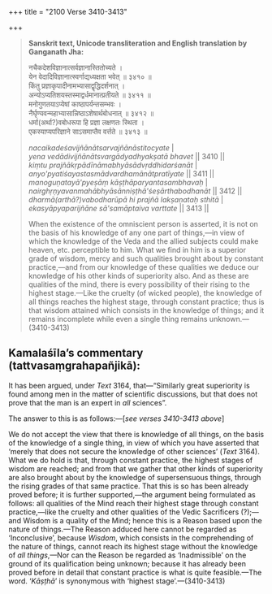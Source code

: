 +++
title = "2100 Verse 3410-3413"

+++
> **Sanskrit text, Unicode transliteration and English translation by Ganganath Jha:** 
>
> नचैकदेशविज्ञानात्सर्वज्ञानास्तितोच्यते ।  
> येन वेदादिविज्ञानात्स्वर्गाद्यध्यक्षता भवेत् ॥ ३४१० ॥  
> किंतु प्रज्ञाकृपादीनामभ्यासाद्वृद्धिदर्शनात् ।  
> अन्योऽप्यतिशयस्तस्माद्वर्धमानात्प्रतीयते ॥ ३४११ ॥  
> मनोगुणतयाऽप्येषां काष्ठापर्यन्तसम्भवः ।  
> नैर्घृण्यवन्महाभ्यासान्निष्ठाऽशेषार्थबोधनात् ॥ ३४१२ ॥  
> धर्मा(अर्था?)वबोधरूपा हि प्रज्ञा लक्षणतः स्थिता ।  
> एकस्याप्यपरिज्ञाने साऽसमाप्तैव वर्त्तते ॥ ३४१३ ॥ 
>
> *nacaikadeśavijñānātsarvajñānāstitocyate* \|  
> *yena vedādivijñānātsvargādyadhyakṣatā bhavet* \|\| 3410 \|\|  
> *kiṃtu prajñākṛpādīnāmabhyāsādvṛddhidarśanāt* \|  
> *anyo'pyatiśayastasmādvardhamānātpratīyate* \|\| 3411 \|\|  
> *manoguṇatayā'pyeṣāṃ kāṣṭhāparyantasambhavaḥ* \|  
> *nairghṛṇyavanmahābhyāsānniṣṭhā'śeṣārthabodhanāt* \|\| 3412 \|\|  
> *dharmā(arthā?)vabodharūpā hi prajñā lakṣaṇataḥ sthitā* \|  
> *ekasyāpyaparijñāne sā'samāptaiva varttate* \|\| 3413 \|\| 
>
> When the existence of the omniscient person is asserted, it is not on the basis of his knowledge of any one part of things,—in view of which the knowledge of the Veda and the allied subjects could make heaven, etc. perceptible to him. What we find in him is a superior grade of wisdom, mercy and such qualities brought about by constant practice,—and from our knowledge of these qualities we deduce our knowledge of his other kinds of superiority also. And as these are qualities of the mind, there is every possibility of their rising to the highest stage.—Like the cruelty (of wicked people), the knowledge of all things reaches the highest stage, through constant practice; thus is that wisdom attained which consists in the knowledge of things; and it remains incomplete while even a single thing remains unknown.—(3410-3413)



## Kamalaśīla’s commentary (tattvasaṃgrahapañjikā):

It has been argued, under *Text* 3164, that—“Similarly great superiority is found among men in the matter of scientific discussions, but that does not prove that the man is an expert in *all* sciences”.

The answer to this is as follows:—[*see verses 3410-3413 above*]

We do not accept the view that there is knowledge of all things, on the basis of the knowledge of a single thing, in view of which you have asserted that ‘merely that does not secure the knowledge of other sciences’ (*Text* 3164). What we do hold is that, through constant practice, the highest stages of wisdom are reached; and from that we gather that other kinds of superiority are also brought about by the knowledge of supersensuous things, through the rising grades of that same practice. That this is so has been already proved before; it is further supported,—the argument being formulated as follows: all qualities of the Mind reach their highest stage through constant practice,—like the cruelty and other qualities of the Vedic Sacrificers (?);—and Wisdom is a quality of the Mind; hence this is a Reason based upon the nature of things.—The Reason adduced here cannot be regarded as ‘Inconclusive’, because *Wisdom*, which consists in the comprehending of the nature of things, cannot reach its highest stage without the knowledge of *all things*,—Nor can the Reason be regarded as ‘Inadmissible’ on the ground of its qualification being unknown; because it has already been proved before in detail that constant practice is what is quite feasible.—The word. ‘*Kāṣṭhā*’ is synonymous with ‘highest stage’.—(3410-3413)


